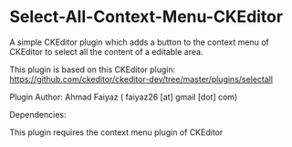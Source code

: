 # Select-All-Context-Menu-CKEditor
A simple CKEditor plugin which adds a button to the context menu of CKEditor to select all the content of a editable area.

This plugin is based on this CKEditor plugin: https://github.com/ckeditor/ckeditor-dev/tree/master/plugins/selectall

Plugin Author: Ahmad Faiyaz ( faiyaz26 [at] gmail [dot] com)

Dependencies:

This plugin requires the context menu plugin of CKEditor
